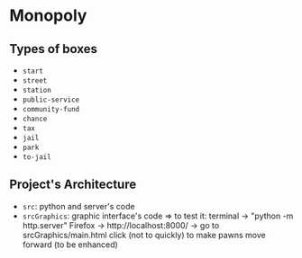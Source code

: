 # Monopoly

## Types of boxes

* `start`
* `street`
* `station`
* `public-service`
* `community-fund`
* `chance`
* `tax`
* `jail`
* `park`
* `to-jail`

## Project's Architecture

* `src`: python and server's code
* `srcGraphics`: graphic interface's code
   => to test it: terminal -> "python -m http.server"
                  Firefox -> http://localhost:8000/ -> go to srcGraphics/main.html
                  click (not to quickly) to make pawns move forward (to be enhanced)
